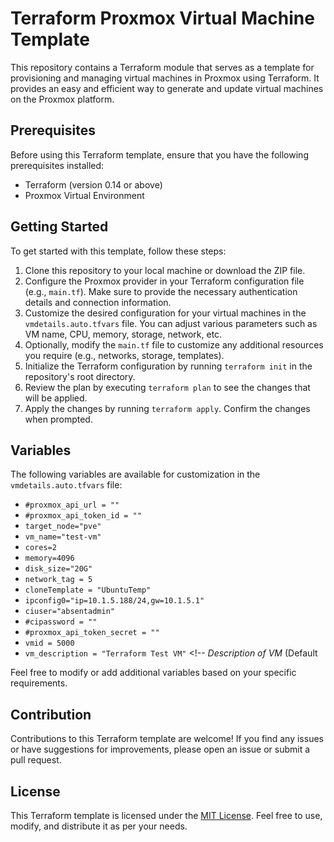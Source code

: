 # Terraform Proxmox Virtual Machine Template

This repository contains a Terraform module that serves as a template for provisioning and managing virtual machines in Proxmox using Terraform. It provides an easy and efficient way to generate and update virtual machines on the Proxmox platform.

## Prerequisites

Before using this Terraform template, ensure that you have the following prerequisites installed:

- Terraform (version 0.14 or above)
- Proxmox Virtual Environment

## Getting Started

To get started with this template, follow these steps:

1. Clone this repository to your local machine or download the ZIP file.
2. Configure the Proxmox provider in your Terraform configuration file (e.g., `main.tf`). Make sure to provide the necessary authentication details and connection information.
3. Customize the desired configuration for your virtual machines in the `vmdetails.auto.tfvars` file. You can adjust various parameters such as VM name, CPU, memory, storage, network, etc.
4. Optionally, modify the `main.tf` file to customize any additional resources you require (e.g., networks, storage, templates).
5. Initialize the Terraform configuration by running `terraform init` in the repository's root directory.
6. Review the plan by executing `terraform plan` to see the changes that will be applied.
7. Apply the changes by running `terraform apply`. Confirm the changes when prompted.



## Variables

The following variables are available for customization in the `vmdetails.auto.tfvars` file:

- `#proxmox_api_url = ""`  <!-- *Your Proxmox IP Address* (Commented out as we are using the environment variable) -->
- `#proxmox_api_token_id = ""`  <!-- *API Token ID* (Commented out as we are using the environment variable) -->
- `target_node="pve"` <!-- *Replace with the node name* (Default is pve) -->
- `vm_name="test-vm"` <!-- *Replace with the VM name* (Make sure this name is unique) -->
- `cores=2` <!-- *Number of cores* (Default is 2) -->
- `memory=4096` <!-- *Memory in MB* (Default is 4096) -->
- `disk_size="20G"` <!-- *Disk size in GB* (Default is 20G) -->
- `network_tag = 5` <!-- *Replace with network tag* (Default is 5) -->
- `cloneTemplate = "UbuntuTemp"` <!-- *Replace with template name* (Default is UbuntuTemp). Make sure this template exists -->
- `ipconfig0="ip=10.1.5.188/24,gw=10.1.5.1"` <!-- *Replace with new IP* (Replace with requested IP) -->
- `ciuser="absentadmin"` <!-- *Replace with new username if needed* (Default is absentadmin) -->
- `#cipassword = ""` <!-- *If you want to set a password, uncomment this line and replace with password* -->
- `#proxmox_api_token_secret = ""` <!-- *If you want to use a token secret, uncomment this line and replace with token secret* -->
- `vmid = 5000`  <!-- *VM ID* (Default is -1 - Terraform will set this) -->
- `vm_description = "Terraform Test VM"` <!-- *Description of VM* (Default




Feel free to modify or add additional variables based on your specific requirements.

## Contribution

Contributions to this Terraform template are welcome! If you find any issues or have suggestions for improvements, please open an issue or submit a pull request.

## License

This Terraform template is licensed under the [MIT License](LICENSE). Feel free to use, modify, and distribute it as per your needs.
